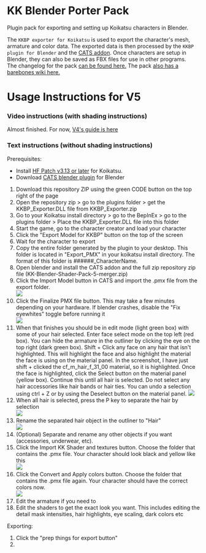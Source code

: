 # KK Blender Porter Pack
Plugin pack for exporting and setting up Koikatsu characters in Blender.  

The ```KKBP exporter for Koikatsu``` is used to export the character's mesh, armature and color data. The exported data is then processed by the ```KKBP plugin for Blender``` and the [CATS addon](https://github.com/GiveMeAllYourCats/cats-blender-plugin). Once characters are setup in Blender, they can also be saved as FBX files for use in other programs.   
The changelog for the pack [can be found here.](https://github.com/FlailingFog/KK-Blender-Shader-Pack/blob/master/Changelog.md)
The pack [also has a barebones wiki here.](https://github.com/FlailingFog/KK-Blender-Shader-Pack/wiki)

# Usage Instructions for V5
### Video instructions (with shading instructions)
Almost finished. For now, [V4's guide is here](https://www.youtube.com/watch?v=xe5A8bOh2Mk&list=PLhiuav2SCuvd5eAOb3Ct1eovFAlgv-iwe)


### Text instructions (without shading instructions)

Prerequisites:
* Install [HF Patch v3.13 or later](https://github.com/ManlyMarco/KK-HF_Patch) for Koikatsu.
* Download [CATS blender plugin](https://github.com/GiveMeAllYourCats/cats-blender-plugin) for Blender

1. Download this repository ZIP using the green CODE button on the top right of the page
2. Open the repository zip > go to the plugins folder > get the KKBP_Exporter.DLL file from KKBP_Exporter.zip
3. Go to your Koikatsu install directory > go to the BepInEx > go to the plugins folder > Place the KKBP_Exporter.DLL file into this folder
4. Start the game, go to the character creator and load your character
5. Click the "Export Model for KKBP" button on the top of the screen
6. Wait for the character to export
7. Copy the entire folder generated by the plugin to your desktop. This folder is located in "Export_PMX" in your koikatsu install directory. The format of this folder is ######_CharacterName. 
8. Open blender and install the CATS addon and the full zip repository zip file (KK-Blender-Shader-Pack-5-merger.zip)
9. Click the Import Model button in CATS and import the .pmx file from the export folder.  
![ ](https://github.com/FlailingFog/KK-Blender-Shader-Pack/blob/assets/readme/catsimport.png)
9. Click the Finalize PMX file button. This may take a few minutes depending on your hardware. If blender crashes, disable the "Fix eyewhites" toggle before running it  
![ ](https://github.com/FlailingFog/KK-Blender-Shader-Pack/blob/assets/readme/kkpanel1.png)
10. When that finishes you should be in edit mode (light green box) with some of your hair selected. Enter face select mode on the top left (red box). You can hide the armature in the outliner by clicking the eye on the top right (dark green box). Shift + Click any face on any hair that isn't highlighted. This will highlight the face and also highlight the material the face is using on the material panel. In the screenshot, I have just shift + clicked the cf_m_hair_f_31_00 material, so it is highlighted. Once the face is highlighted, click the Select button on the material panel (yellow box). Continue this until all hair is selected. Do not select any hair accessories like hair bands or hair ties. You can undo a selection using ctrl + Z or by using the Deselect button on the material panel. ![ ](https://github.com/FlailingFog/KK-Blender-Shader-Pack/blob/assets/readme/hairselection.png)
11. When all hair is selected, press the P key to separate the hair by selection  
![ ](https://github.com/FlailingFog/KK-Blender-Shader-Pack/blob/assets/readme/hairseparate.png)
12. Rename the separated hair object in the outliner to "Hair"  
![ ](https://github.com/FlailingFog/KK-Blender-Shader-Pack/blob/assets/readme/rename.png)
13. (Optional) Separate and rename any other objects if you want (accessories, underwear, etc). 
14. Click the Import KK Shader and textures button. Choose the folder that contains the .pmx file. Your character should look black and yellow like this  
![ ](https://github.com/FlailingFog/KK-Blender-Shader-Pack/blob/assets/readme/importtemplates.png)
16. Click the Convert and Apply colors button. Choose the folder that contains the .pmx file again. Your character should have the correct colors now.  
![ ](https://github.com/FlailingFog/KK-Blender-Shader-Pack/blob/assets/readme/importcolors.png)
18. Edit the armature if you need to
19. Edit the shaders to get the exact look you want. This includes editing the detail mask intensities, hair highlights, eye scaling, dark colors etc

Exporting:
1. Click the "prep things for export button"
2. 

